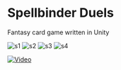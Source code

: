# Spellbinder Duels
Fantasy card game written in Unity

![s1](https://user-images.githubusercontent.com/5437220/202310329-2d82d8e4-c0a4-4378-99df-c83a5e34f91b.png)
![s2](https://user-images.githubusercontent.com/5437220/202310350-c033018c-2f2f-4d12-ac3b-bb59c73da2a5.png)
![s3](https://user-images.githubusercontent.com/5437220/202310362-e8ffe807-887e-4b3e-ad7f-5310fc794152.png)
![s4](https://user-images.githubusercontent.com/5437220/202310375-f513d3bd-57fc-45e0-92f4-992681e8b809.png)

[![Video](http://img.youtube.com/vi/VfBa8xC6ykQ/0.jpg)](http://www.youtube.com/watch?v=VfBa8xC6ykQ)
